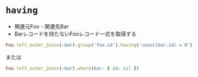 # `having`
- 関連元Foo - 関連先Bar
- Barレコードを持たないFooレコード一式を取得する

```ruby
Foo.left_outer_joins(:bar).group('foo.id').having('count(bar.id) = 0')
```

または

```ruby
Foo.left_outer_joins(:bar).where(bar: { id: nil })
```
